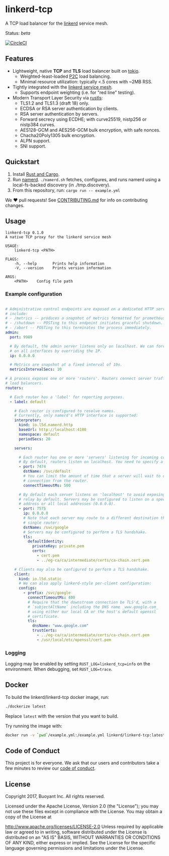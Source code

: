 # linkerd-tcp #

A TCP load balancer for the [linkerd][linkerd] service mesh.

Status: _beta_

[![CircleCI](https://circleci.com/gh/linkerd/linkerd-tcp/tree/master.svg?style=svg)](https://circleci.com/gh/linkerd/linkerd-tcp/tree/master)

## Features ##

- Lightweight, native **TCP** and **TLS** load balancer built on [tokio].
  - Weighted-least-loaded [P2C][p2c] load balancing.
  - Minimal resource utilization: typically <.5 cores with ~2MB RSS.
- Tightly integrated with the [linkerd service mesh][namerd].
  - Supports endpoint weighting (i.e. for "red line" testing).
- Modern Transport Layer Security via [rustls][rustls]:
  - TLS1.2 and TLS1.3 (draft 18) only.
  - ECDSA or RSA server authentication by clients.
  - RSA server authentication by servers.
  - Forward secrecy using ECDHE; with curve25519, nistp256 or nistp384 curves.
  - AES128-GCM and AES256-GCM bulk encryption, with safe nonces.
  - Chacha20Poly1305 bulk encryption.
  - ALPN support.
  - SNI support.

## Quickstart ##

1. Install [Rust and Cargo][install-rust].
2. Run [namerd][namerd].  `./namerd.sh` fetches, configures, and runs namerd using a local-fs-backed discovery (in ./tmp.discovery).
3. From this repository, run: `cargo run -- example.yml`

We :heart: pull requests! See [CONTRIBUTING.md](CONTRIBUTING.md) for info on
contributing changes.

## Usage ##

```
linkerd-tcp 0.1.0
A native TCP proxy for the linkerd service mesh

USAGE:
    linkerd-tcp <PATH>

FLAGS:
    -h, --help       Prints help information
    -V, --version    Prints version information

ARGS:
    <PATH>    Config file path
```

### Example configuration ###

```yaml

# Administrative control endpoints are exposed on a dedicated HTTP server. Endpoints
# include:
# - /metrics -- produces a snapshot of metrics formatted for prometheus.
# - /shutdown -- POSTing to this endpoint initiates graceful shutdown.
# - /abort -- POSTing to this terminates the process immediately.
admin:
  port: 9989

  # By default, the admin server listens only on localhost. We can force it to bind
  # on all interfaces by overriding the IP.
  ip: 0.0.0.0

  # Metrics are snapshot at a fixed interval of 10s.
  metricsIntervalSecs: 10

# A process exposes one or more 'routers'. Routers connect server traffic to
# load balancers.
routers:

  # Each router has a 'label' for reporting purposes.
  - label: default

    # Each router is configured to resolve names.
    # Currently, only namerd's HTTP interface is supported:
    interpreter:
      kind: io.l5d.namerd.http
      baseUrl: http://localhost:4180
      namespace: default
      periodSecs: 20

    servers:

      # Each router has one or more 'servers' listening for incoming connections.
      # By default, routers listen on localhost. You need to specify a port.
      - port: 7474
        dstName: /svc/default
        # You can limit the amount of time that a server will wait to obtain a
        # connection from the router.
        connectTimeoutMs: 500

      # By default each server listens on 'localhost' to avoid exposing an open
      # relay by default. Servers may be configured to listen on a specific local
      # address or all local addresses (0.0.0.0).
      - port: 7575
        ip: 0.0.0.0
        # Note that each server may route to a different destination through a
        # single router:
        dstName: /svc/google
        # Servers may be configured to perform a TLS handshake.
        tls:
          defaultIdentity:
            privateKey: private.pem
            certs:
              - cert.pem
              - ../eg-ca/ca/intermediate/certs/ca-chain.cert.pem

    # Clients may also be configured to perform a TLS handshake.
    client:
      kind: io.l5d.static
      # We can also apply linkerd-style per-client configuration:
      configs:
        - prefix: /svc/google
          connectTimeoutMs: 400
          # Require that the downstream connection be TLS'd, with a
          # `subjectAltName` including the DNS name _www.google.com_
          # using either our local CA or the host's default openssl
          # certificate.
          tls:
            dnsName: "www.google.com"
            trustCerts:
              - ../eg-ca/ca/intermediate/certs/ca-chain.cert.pem
              - /usr/local/etc/openssl/cert.pem
```

### Logging ###

Logging may be enabled by setting `RUST_LOG=linkerd_tcp=info` on the environment.  When
debugging, set `RUST_LOG=trace`.

## Docker ##

To build the  linkerd/linkerd-tcp docker image, run:

```bash
./dockerize latest
```

Replace `latest` with the version that you want to build.

Try running the image with:

```bash
docker run -v `pwd`/example.yml:/example.yml linkerd/linkerd-tcp:latest /example.yml
```

## Code of Conduct ##

This project is for everyone. We ask that our users and contributors take a few minutes to
review our [code of conduct][coc].

## License ##

Copyright 2017, Buoyant Inc. All rights reserved.

Licensed under the Apache License, Version 2.0 (the "License"); you may not use these files except in compliance with the License. You may obtain a copy of the License at

http://www.apache.org/licenses/LICENSE-2.0
Unless required by applicable law or agreed to in writing, software distributed under the License is distributed on an "AS IS" BASIS, WITHOUT WARRANTIES OR CONDITIONS OF ANY KIND, either express or implied. See the License for the specific language governing permissions and limitations under the License.

<!-- references -->
[coc]: https://github.com/linkerd/linkerd/wiki/Linkerd-code-of-conduct
[install-rust]: https://www.rust-lang.org/en-US/install.html
[linkerd]: https://github.com/linkerd/linkerd
[namerd]: https://github.com/linkerd/linkerd/tree/master/namerd
[p2c]: https://www.eecs.harvard.edu/~michaelm/postscripts/mythesis.pdf
[rustls]: https://github.com/ctz/rustls
[tokio]: https://tokio.rs
